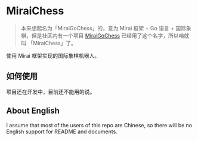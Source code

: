 # MiraiChess

> 本来想起名为「MiraiGoChess」的，意为 Mirai 框架 + Go 语言 + 国际象棋，但是社区内有一个项目 [MiraiGoChess](https://github.com/Minxyzgo/MiraiGoChess) 已经用了这个名字，所以咱就叫 「MiraiChess」了。

使用 Mirai 框架实现的国际象棋机器人。

## 如何使用

项目还在开发中，目前还不能用的说。

## About English

I assume that most of the users of this repo are Chinese, so there will be no English support for README and documents.
